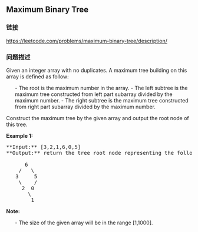 ## Maximum Binary Tree  
### 链接  
https://leetcode.com/problems/maximum-binary-tree/description/  
### 问题描述

Given an integer array with no duplicates. A maximum tree building on this array is defined as follow:
<ol>
- The root is the maximum number in the array. 
- The left subtree is the maximum tree constructed from left part subarray divided by the maximum number.
- The right subtree is the maximum tree constructed from right part subarray divided by the maximum number. 
</ol>



Construct the maximum tree by the given array and output the root node of this tree.


**Example 1:**<br />
<pre>
**Input:** [3,2,1,6,0,5]
**Output:** return the tree root node representing the following tree:

      6
    /   \
   3     5
    \    / 
     2  0   
       \
        1
</pre>


**Note:**<br>
<ol>
- The size of the given array will be in the range [1,1000].
</ol>

